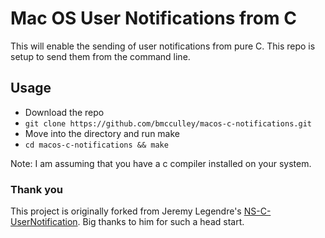# Mac OS User Notifications from C

This will enable the sending of user notifications from pure C. This repo 
is setup to send them from the command line.

## Usage

 * Download the repo
  * `git clone https://github.com/bmcculley/macos-c-notifications.git`
 * Move into the directory and run make
  * `cd macos-c-notifications && make`

Note: I am assuming that you have a c compiler installed on your system.

### Thank you

This project is originally forked from Jeremy Legendre's 
[NS-C-UserNotification](https://github.com/jslegendre/NS-C-UserNotification). 
Big thanks to him for such a head start.

